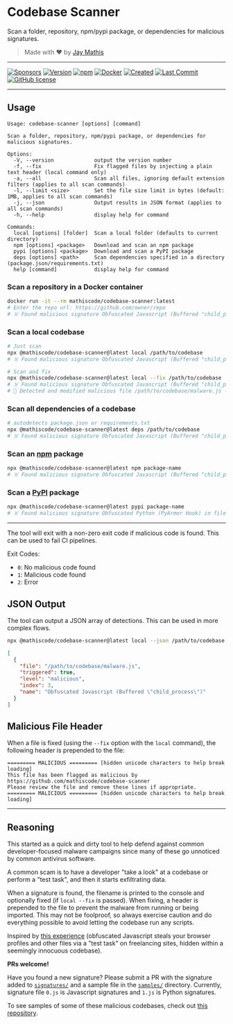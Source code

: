 # Codebase Scanner

Scan a folder, repository, npm/pypi package, or dependencies for malicious signatures.

> Made with ❤️ by [Jay Mathis](https://github.com/mathiscode)

---

[![Sponsors](https://img.shields.io/github/sponsors/mathiscode?color=red&label=sponsors)](https://github.com/sponsors/mathiscode)
[![Version](https://img.shields.io/github/package-json/v/mathiscode/codebase-scanner?color=success)](https://www.npmjs.com/package/@mathiscode/codebase-scanner)
[![npm](https://img.shields.io/npm/dw/@mathiscode/codebase-scanner?color=success)](https://www.npmjs.com/package/@mathiscode/codebase-scanner)
[![Docker](https://img.shields.io/docker/pulls/mathiscode/codebase-scanner?color=success)](https://hub.docker.com/r/mathiscode/codebase-scanner)
[![Created](https://img.shields.io/github/created-at/mathiscode/codebase-scanner?style=flat&label=created&color=success)](https://github.com/mathiscode/codebase-scanner/pulse)
[![Last Commit](https://img.shields.io/github/last-commit/mathiscode/codebase-scanner.svg)](https://github.com/mathiscode/codebase-scanner/commit/main)
[![GitHub license](https://img.shields.io/badge/license-MIT-success)](https://github.com/mathiscode/codebase-scanner/blob/main/LICENSE.md)

---

## Usage

```text
Usage: codebase-scanner [options] [command]

Scan a folder, repository, npm/pypi package, or dependencies for malicious signatures.

Options:
  -V, --version             output the version number
  -f, --fix                 Fix flagged files by injecting a plain text header (local command only)
  -a, --all                 Scan all files, ignoring default extension filters (applies to all scan commands)
  -l, --limit <size>        Set the file size limit in bytes (default: 1MB, applies to all scan commands)
  -j, --json                Output results in JSON format (applies to all scan commands)
  -h, --help                display help for command

Commands:
  local [options] [folder]  Scan a local folder (defaults to current directory)
  npm [options] <package>   Download and scan an npm package
  pypi [options] <package>  Download and scan a PyPI package
  deps [options] <path>     Scan dependencies specified in a directory (package.json/requirements.txt)
  help [command]            display help for command
```

### Scan a repository in a Docker container

```bash
docker run -it --rm mathiscode/codebase-scanner:latest
# Enter the repo url: https://github.com/owner/repo
# ☠️ Found malicious signature Obfuscated Javascript (Buffered "child_process") in file /path/to/codebase/malware.js
```

### Scan a local codebase

```bash
# Just scan
npx @mathiscode/codebase-scanner@latest local /path/to/codebase
# ☠️ Found malicious signature Obfuscated Javascript (Buffered "child_process") in file /path/to/codebase/malware.js
```

```bash
# Scan and fix
npx @mathiscode/codebase-scanner@latest local --fix /path/to/codebase
# ☠️ Found malicious signature Obfuscated Javascript (Buffered "child_process") in file /path/to/codebase/malware.js
# 🚨 Detected and modified malicious file /path/to/codebase/malware.js - review immediately
```

### Scan all dependencies of a codebase

```bash
# autodetects package.json or requirements.txt
npx @mathiscode/codebase-scanner@latest deps /path/to/codebase
# ☠️ Found malicious signature Obfuscated Javascript (Buffered "child_process") in file /path/to/codebase/malware.js
```

### Scan an [npm](https://www.npmjs.com) package

```bash
npx @mathiscode/codebase-scanner@latest npm package-name
# ☠️ Found malicious signature Obfuscated Javascript (Buffered "child_process") in file /path/to/codebase/malware.js
```

### Scan a [PyPI](https://pypi.org) package

```bash
npx @mathiscode/codebase-scanner@latest pypi package-name
# ☠️ Found malicious signature Obfuscated Python (PyArmor Hook) in file /path/to/codebase/malware.py
```

---

The tool will exit with a non-zero exit code if malicious code is found. This can be used to fail CI pipelines.

Exit Codes:

- `0`: No malicious code found
- `1`: Malicious code found
- `2`: Error

## JSON Output

The tool can output a JSON array of detections. This can be used in more complex flows.

```bash
npx @mathiscode/codebase-scanner@latest local --json /path/to/codebase
```

```json
[
  {
    "file": "/path/to/codebase/malware.js",
    "triggered": true,
    "level": "malicious",
    "index": 3,
    "name": "Obfuscated Javascript (Buffered \"child_process\")"
  }
]
```

## Malicious File Header

When a file is fixed (using the `--fix` option with the `local` command), the following header is prepended to the file:

```text
========= MALICIOUS ========= [hidden unicode characters to help break loading]
This file has been flagged as malicious by https://github.com/mathiscode/codebase-scanner
Please review the file and remove these lines if appropriate.
========= MALICIOUS ========= [hidden unicode characters to help break loading]
```

---

## Reasoning

This started as a quick and dirty tool to help defend against common developer-focused malware campaigns since many of these go unnoticed by common antivirus software.

A common scam is to have a developer "take a look" at a codebase or perform a "test task", and then it starts exfiltrating data.

When a signature is found, the filename is printed to the console and optionally fixed (if `local --fix` is passed). When fixing, a header is prepended to the file to prevent the malware from running or being imported. This may not be foolproof, so always exercise caution and do everything possible to avoid letting the codebase run any scripts.

Inspired by [this experience](https://www.reddit.com/r/Upwork/comments/14nat71/scam_warning_blockchain_developer_job_postings) (obfuscated Javascript steals your browser profiles and other files via a "test task" on freelancing sites, hidden within a seemingly innocuous codebase).

**PRs welcome!**

Have you found a new signature? Please submit a PR with the signature added to [`signatures/`](signatures/) and a sample file in the [`samples/`](samples/) directory. Currently, signature file `0.js` is Javascript signatures and `1.js` is Python signatures.

To see samples of some of these malicious codebases, check out [this repository](https://github.com/rubenmarcus/malicious-repositories).
